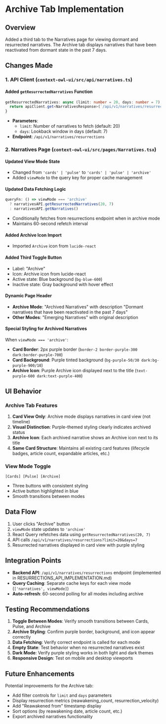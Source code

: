 # Archive Tab Implementation

## Overview
Added a third tab to the Narratives page for viewing dormant and resurrected narratives. The Archive tab displays narratives that have been reactivated from dormant state in the past 7 days.

## Changes Made

### 1. API Client (`context-owl-ui/src/api/narratives.ts`)

#### Added `getResurrectedNarratives` Function
```typescript
getResurrectedNarratives: async (limit: number = 20, days: number = 7): Promise<NarrativesResponse> => {
  return apiClient.get<NarrativesResponse>(`/api/v1/narratives/resurrections?limit=${limit}&days=${days}`);
}
```
- **Parameters**: 
  - `limit`: Number of narratives to fetch (default: 20)
  - `days`: Lookback window in days (default: 7)
- **Endpoint**: `/api/v1/narratives/resurrections`

### 2. Narratives Page (`context-owl-ui/src/pages/Narratives.tsx`)

#### Updated View Mode State
- Changed from `'cards' | 'pulse'` to `'cards' | 'pulse' | 'archive'`
- Added `viewMode` to the query key for proper cache management

#### Updated Data Fetching Logic
```typescript
queryFn: () => viewMode === 'archive' 
  ? narrativesAPI.getResurrectedNarratives(20, 7) 
  : narrativesAPI.getNarratives()
```
- Conditionally fetches from resurrections endpoint when in archive mode
- Maintains 60-second refetch interval

#### Added Archive Icon Import
- Imported `Archive` icon from `lucide-react`

#### Added Third Toggle Button
- Label: "Archive"
- Icon: Archive icon from lucide-react
- Active state: Blue background (`bg-blue-600`)
- Inactive state: Gray background with hover effect

#### Dynamic Page Header
- **Archive Mode**: "Archived Narratives" with description "Dormant narratives that have been reactivated in the past 7 days"
- **Other Modes**: "Emerging Narratives" with original description

#### Special Styling for Archived Narratives
When `viewMode === 'archive'`:
- **Card Border**: 2px purple border (`border-2 border-purple-300 dark:border-purple-700`)
- **Card Background**: Purple tinted background (`bg-purple-50/30 dark:bg-purple-900/10`)
- **Archive Icon**: Purple Archive icon displayed next to the title (`text-purple-600 dark:text-purple-400`)

## UI Behavior

### Archive Tab Features
1. **Card View Only**: Archive mode displays narratives in card view (not timeline)
2. **Visual Distinction**: Purple-themed styling clearly indicates archived status
3. **Archive Icon**: Each archived narrative shows an Archive icon next to its title
4. **Same Card Structure**: Maintains all existing card features (lifecycle badges, article count, expandable articles, etc.)

### View Mode Toggle
```
[Cards] [Pulse] [Archive]
```
- Three buttons with consistent styling
- Active button highlighted in blue
- Smooth transitions between modes

## Data Flow

1. User clicks "Archive" button
2. `viewMode` state updates to `'archive'`
3. React Query refetches data using `getResurrectedNarratives(20, 7)`
4. API calls `/api/v1/narratives/resurrections?limit=20&days=7`
5. Resurrected narratives displayed in card view with purple styling

## Integration Points

- **Backend API**: `/api/v1/narratives/resurrections` endpoint (implemented in RESURRECTIONS_API_IMPLEMENTATION.md)
- **Query Caching**: Separate cache keys for each view mode (`['narratives', viewMode]`)
- **Auto-refresh**: 60-second polling for all modes including archive

## Testing Recommendations

1. **Toggle Between Modes**: Verify smooth transitions between Cards, Pulse, and Archive
2. **Archive Styling**: Confirm purple border, background, and icon appear correctly
3. **Data Fetching**: Verify correct endpoint is called for each mode
4. **Empty State**: Test behavior when no resurrected narratives exist
5. **Dark Mode**: Verify purple styling works in both light and dark themes
6. **Responsive Design**: Test on mobile and desktop viewports

## Future Enhancements

Potential improvements for the Archive tab:
- Add filter controls for `limit` and `days` parameters
- Display resurrection metrics (reawakening_count, resurrection_velocity)
- Add "Reawakened from" timestamp display
- Sort options (by reawakening date, article count, etc.)
- Export archived narratives functionality
